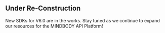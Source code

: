 ## Under Re-Construction
New SDKs for V6.0 are in the works. Stay tuned as we continue to expand our resources for the MINDBODY API Platform!
